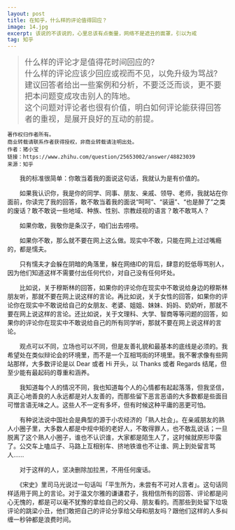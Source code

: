 ```yaml
---
layout: post
title: 在知乎，什么样的评论值得回应？
image: 14.jpg
excerpt: 该说的不该说的，心里总该有点衡量，网络不是遮丑的面罩，引以为戒
tag: 知乎
---
```

><font size="4">什么样的评论才是值得花时间回应的?<br>
>什么样的评论应该少回应或视而不见，以免升级为骂战?<br>
>建议回答者给出一些案例和分析，不要泛泛而谈，更不要把本问题变成攻击别人的阵地。<br>
>这个问题对评论者也很有价值，明白如何评论能获得回答者的重视，是展开良好的互动的前提。</font>

    著作权归作者所有。
    商业转载请联系作者获得授权，非商业转载请注明出处。
    作者：猪小宝
    链接：https://www.zhihu.com/question/25653002/answer/48823039
    来源：知乎

　　我的标准很简单：你敢当着我的面说这句话，我就认为是有价值的。

　　如果我认识你，我是你的同学、同事、朋友、亲戚、领导、老师，我就站在你面前，你读完了我的回答，敢不敢当着我的面说“呵呵”、“装逼”、“也是醉了”之类的废话？敢不敢说一些地域、种族、性别、宗教歧视的语言？敢不敢骂人？

　　如果你敢，我敬你是条汉子，咱们出去唠唠。

　　如果你不敢，那么就不要在网上这么做。现实中不敢，只能在网上过过嘴瘾的，都是懦夫。

　　只有懦夫才会躲在阴暗的角落里，躲在网络ID的背后，肆意的贬低辱骂别人，因为他们知道这样不需要付出任何代价，对自己没有任何坏处。

　　比如说，关于穆斯林的回答，如果你的评论你在现实中不敢说给身边的穆斯林朋友听，那就不要在网上说这样的言论。再比如说，关于女性的回答，如果你的评论你在现实中不敢说给自己的女朋友、老婆、姐姐、妹妹、妈妈、奶奶听，那就不要在网上说这样的言论。还比如说，关于文理科、大学、智商等等问题的回答，如果你的评论你在现实中不敢说给自己的所有同学听，那就不要在网上说这样的言论。

　　观点可以不同，立场也可以不同，但是友善礼貌和最基本的底线是必须的。我希望处在类似辩论会的环境里，而不是一个互相骂街的环境里。我不奢求像有些网站那样，大多数评论是以 Dear 或者 Hi 开头，以 Thanks 或者 Regards 结尾，但至少能有最起码的尊重和涵养。

　　我知道每个人的情况不同，我也知道每个人的心情都有起起落落，但我坚信，真正心地善良的人永远都是对人友善的，而那些留下恶言恶语的大多数都是些面目可憎言语无味之人。这些人不一定有多坏，但有时候这种平庸的恶更可怕。

　　有种说法说中国社会是典型的源于小农经济的「熟人社会」。在亲戚朋友的熟人小圈子里，大多数人都是中规中矩的老好人，不敢得罪人，也不敢乱说话；一旦脱离了这个熟人小圈子，谁也不认识谁，大家都是陌生人了，这时候就原形毕露了。公交车上嗑瓜子、马路上互相别车、挤地铁谁也不让谁、网上到处留言骂人……

　　对于这样的人，坚决删除加拉黑，不用任何废话。

　　《宋史》里司马光说过一句话叫「平生所为，未尝有不可对人言者」。这句话同样适用于网上的言论。对于温文尔雅的谦谦君子，我相信所有的回答、评论都是问心无愧的，都是可以毫不犹豫的拿给自己的父母、朋友看的。而那些到处留下垃圾评论的跳梁小丑，他们敢把自己的评论分享给父母和朋友吗？跟他们这样的人多纠缠一秒钟都是浪费时间。